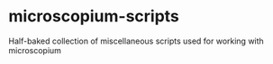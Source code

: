# microscopium-scripts
Half-baked collection of miscellaneous scripts used for working with microscopium
